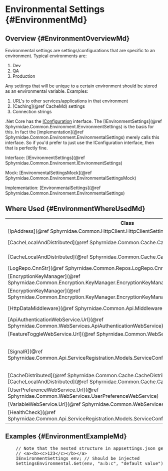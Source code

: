 ﻿# Environmental Settings {#EnvironmentMd}

## Overview {#EnvironmentOverviewMd}
Environmental settings are settings/configurations that are specific to an environment.
Typical environments are:
1. Dev
2. QA
3. Production

Any settings that will be unique to a certain environment should be stored as an environmental variable.
Examples:
1. URL's to other services/applications in that environment
2. [Caching](@ref CacheMd) settings
3. Connection strings

.Net Core has the <a href="https://docs.microsoft.com/en-us/aspnet/core/fundamentals/configuration/?view=aspnetcore-5.0" target="blank">IConfiguration</a> interface.
The [IEnvironmentSettings](@ref Sphyrnidae.Common.Environment.IEnvironmentSettings) is the basis for this.
In fact the [implementation](@ref Sphyrnidae.Common.Environment.EnvironmentalSettings) merely calls this interface.
So if you'd prefer to just use the IConfiguration interface, then that is perfectly fine.

Interface: [IEnvironmentSettings](@ref Sphyrnidae.Common.Environment.IEnvironmentSettings)

Mock: [EnvironmentalSettingsMock](@ref Sphyrnidae.Common.Environment.EnvironmentalSettingsMock)

Implementation: [EnvironmentalSettings](@ref Sphyrnidae.Common.Environment.EnvironmentalSettings)

## Where Used {#EnvironmentWhereUsedMd}
<table>
    <tr>
        <th>Class
        <th>Name of Configuration
        <th>Default Value
        <th>Description
    <tr>
        <td>[IpAddress](@ref Sphyrnidae.Common.HttpClient.HttpClientSettings.IpAddress)
        <td>ASPNETCORE_ENVIRONMENT
        <td>
        <td>If "localhost", then use 127.0.0.1
    <tr>
        <td>[CacheLocalAndDistributed](@ref Sphyrnidae.Common.Cache.CacheLocalAndDistributed)
        <td>Cache:Distributed
        <td>true
        <td>Purely for this caching implementation, specifies if distributed caching is enabled
    <tr>
        <td>[CacheLocalAndDistributed](@ref Sphyrnidae.Common.Cache.CacheLocalAndDistributed)
        <td>Cache:Local
        <td>true
        <td>Purely for this caching implementation, specifies if local caching is enabled
    <tr>
        <td>[LogRepo.CnnStr](@ref Sphyrnidae.Common.Repos.LogRepo.CnnStr)
        <td>Cnn:Logging
        <td>
        <td>Encrypted connection string to the logging database
    <tr>
        <td>[EncryptionKeyManager](@ref Sphyrnidae.Common.Encryption.KeyManager.EncryptionKeyManager)
        <td>Encryption_Key
        <td>
        <td>current encryption key
    <tr>
        <td>[EncryptionKeyManager](@ref Sphyrnidae.Common.Encryption.KeyManager.EncryptionKeyManager)
        <td>Encryption_Key_Old
        <td>
        <td>Previous encryption key
    <tr>
        <td>[HttpDataMiddleware](@ref Sphyrnidae.Common.Api.Middleware.HttpDataMiddleware)
        <td>Require_Https
        <td>false
        <td>If your application requires all requests be secure (HTTPS)
    <tr>
        <td>[ApiAuthenticationWebService.Url](@ref Sphyrnidae.Common.WebServices.ApiAuthenticationWebService)
        <td>URL:ApiAuthentication
        <td>
        <td>URL to the Authentication microservice (API<=>API)
    <tr>
        <td>[FeatureToggleWebService.Url](@ref Sphyrnidae.Common.WebServices.FeatureToggleWebService)
        <td>URL:FeatureToggle
        <td>
        <td>URL to the Feature Toggle microservice
    <tr>
        <td>[SignalR](@ref Sphyrnidae.Common.Api.ServiceRegistration.Models.ServiceConfiguration.SignalRCacheInvalidation)
        <td>URL:Hub:Cache
        <td>
        <td>For [CacheLocalAndDistributed](@ref Sphyrnidae.Common.Cache.CacheLocalAndDistributed), when you clear cache, this is the URL to SignalR which will then publish a clear cache message to other applications to clear their local cache
    <tr>
        <td>[CacheDistributed](@ref Sphyrnidae.Common.Cache.CacheDistributed) and [CacheLocalAndDistributed](@ref Sphyrnidae.Common.Cache.CacheLocalAndDistributed)
        <td>URL:Redis
        <td>
        <td>Distributed caching URL
    <tr>
        <td>[UserPreferenceWebService.Url](@ref Sphyrnidae.Common.WebServices.UserPreferenceWebService)
        <td>URL:UserPreferences
        <td>
        <td>URL to the User Preferences microservice
    <tr>
        <td>[VariableWebService.Url](@ref Sphyrnidae.Common.WebServices.VariableWebService)
        <td>URL:Variable
        <td>
        <td>URL to the Variable microservice
    <tr>
        <td>[HealthCheck](@ref Sphyrnidae.Common.Api.ServiceRegistration.Models.ServiceConfiguration.HealthCheckOptions)
        <td>version
        <td>Assembly.GetEntryAssembly()?.GetName().Version
        <td>For the health check endpoint (/hc) to list the current version of the application
</table>

## Examples {#EnvironmentExampleMd}
<pre>
    // Note that the nested structure in appsettings.json get converted to ":" at each level
    // &lt;a&gt;&lt;b&gt;&lt;c&gt;123&lt;/c&gt;&lt;/b&gt;&lt;/a&gt;
    IEnvironmentSettings env; // Should be injected
    SettingsEnvironmental.Get(env, "a:b:c", "default value"); // 123
</pre>